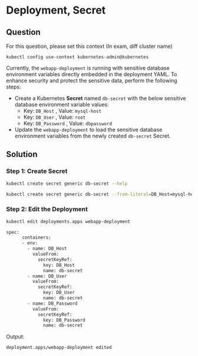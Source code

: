 # Deployment, Secret

## Question

For this question, please set this context (In exam, diff cluster name)

```kubectl config use-context kubernetes-admin@kubernetes```

Currently, the ```webapp-deployment``` is running with sensitive database environment variables directly embedded in the deployment YAML. To enhance security and protect the sensitive data, perform the following steps:

-   Create a Kubernetes **Secret** named ```db-secret``` with the below sensitive database environment variable values:
    -   Key: ```DB_Host``` , Value: ```mysql-host```
    -   Key: ```DB_User``` , Value: ```root```
    -   Key: ```DB_Password``` , Value: ```dbpassword```
-   Update the ```webapp-deployment``` to load the sensitive database environment variables from the newly created ```db-secret``` Secret.


## Solution

### Step 1: Create Secret

```bash
kubectl create secret generic db-secret --help
```

```bash
kubectl create secret generic db-secret --from-literal=DB_Host=mysql-host --from-literal=DB_User=root --from-literal=DB_Password=dbpassword
```

### Step 2: Edit the Deployment

```bash
kubectl edit deployments.apps webapp-deployment
```


```bash
spec:
      containers:
      - env:
        - name: DB_Host
          valueFrom:
            secretKeyRef:
              key: DB_Host
              name: db-secret
        - name: DB_User
          valueFrom:
            secretKeyRef:
              key: DB_User
              name: db-secret
        - name: DB_Password
          valueFrom:
            secretKeyRef:
              key: DB_Password
              name: db-secret
```

Output:
```bash
deployment.apps/webapp-deployment edited
```